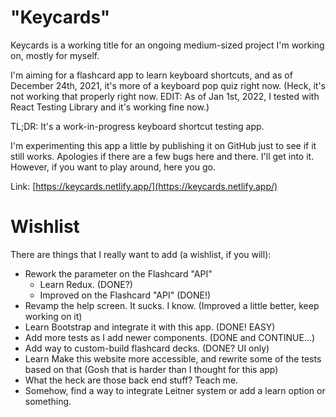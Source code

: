 # "Keycards"

Keycards is a working title for an ongoing medium-sized project I'm working on, mostly for
myself.

I'm aiming for a flashcard app to learn keyboard shortcuts, and as of December 24th, 2021,
it's more of a keyboard pop quiz right now. (Heck, it's not working that properly right now. EDIT: As of Jan 1st, 2022, I tested with React Testing Library and it's working fine now.)

TL;DR: It's a work-in-progress keyboard shortcut testing app.

I'm experimenting this app a little by publishing it on GitHub just to see if it still works.
Apologies if there are a few bugs here and there. I'll get into it. However, if you want to play around, here you go.

Link: [https://keycards.netlify.app/](https://keycards.netlify.app/)

# Wishlist

There are things that I really want to add (a wishlist, if you will):

- Rework the parameter on the Flashcard "API"
  - Learn Redux. (DONE?)
  - Improved on the Flashcard "API" (DONE!)
- Revamp the help screen. It sucks. I know. (Improved a little better, keep working on it)
- Learn Bootstrap and integrate it with this app. (DONE! EASY)
- Add more tests as I add newer components. (DONE and CONTINUE...)
- Add way to custom-build flashcard decks. (DONE? UI only)
- Learn Make this website more accessible, and rewrite some of the tests based on that (Gosh that is harder than I thought for this app)
- What the heck are those back end stuff? Teach me.
- Somehow, find a way to integrate Leitner system or add a learn
  option or something.
